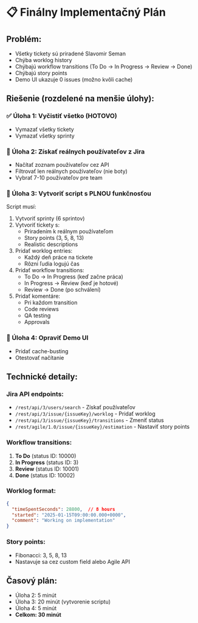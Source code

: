 # 📋 Finálny Implementačný Plán

## Problém:
- Všetky tickety sú priradené Slavomir Seman
- Chýba worklog history
- Chýbajú workflow transitions (To Do → In Progress → Review → Done)
- Chýbajú story points
- Demo UI ukazuje 0 issues (možno kvôli cache)

## Riešenie (rozdelené na menšie úlohy):

### ✅ Úloha 1: Vyčistiť všetko (HOTOVO)
- Vymazať všetky tickety
- Vymazať všetky sprinty

### 🔄 Úloha 2: Získať reálnych používateľov z Jira
- Načítať zoznam používateľov cez API
- Filtrovať len reálnych používateľov (nie boty)
- Vybrať 7-10 používateľov pre team

### 🔄 Úloha 3: Vytvoriť script s PLNOU funkčnosťou
Script musí:
1. Vytvoriť sprinty (6 sprintov)
2. Vytvoriť tickety s:
   - Priradením k reálnym používateľom
   - Story points (3, 5, 8, 13)
   - Realistic descriptions
3. Pridať worklog entries:
   - Každý deň práce na tickete
   - Rôzni ľudia logujú čas
4. Pridať workflow transitions:
   - To Do → In Progress (keď začne práca)
   - In Progress → Review (keď je hotové)
   - Review → Done (po schválení)
5. Pridať komentáre:
   - Pri každom transition
   - Code reviews
   - QA testing
   - Approvals

### 🔄 Úloha 4: Opraviť Demo UI
- Pridať cache-busting
- Otestovať načítanie

## Technické detaily:

### Jira API endpoints:
- `/rest/api/3/users/search` - Získať používateľov
- `/rest/api/3/issue/{issueKey}/worklog` - Pridať worklog
- `/rest/api/3/issue/{issueKey}/transitions` - Zmeniť status
- `/rest/agile/1.0/issue/{issueKey}/estimation` - Nastaviť story points

### Workflow transitions:
1. **To Do** (status ID: 10000)
2. **In Progress** (status ID: 3)
3. **Review** (status ID: 10001)
4. **Done** (status ID: 10002)

### Worklog format:
```json
{
  "timeSpentSeconds": 28800,  // 8 hours
  "started": "2025-01-15T09:00:00.000+0000",
  "comment": "Working on implementation"
}
```

### Story points:
- Fibonacci: 3, 5, 8, 13
- Nastavuje sa cez custom field alebo Agile API

## Časový plán:
- Úloha 2: 5 minút
- Úloha 3: 20 minút (vytvorenie scriptu)
- Úloha 4: 5 minút
- **Celkom: 30 minút**

